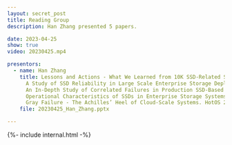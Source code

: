 ```yaml
---
layout: secret_post
title: Reading Group
description: Han Zhang presented 5 papers.

date: 2023-04-25
show: true
video: 20230425.mp4

presentors:
  - name: Han Zhang
    title: Lessons and Actions - What We Learned from 10K SSD-Related Storage System Failures. ATC 2019.<br>
      A Study of SSD Reliability in Large Scale Enterprise Storage Deployments. FAST 2020.<br>
      An In-Depth Study of Correlated Failures in Production SSD-Based Data Centers. FAST 2021.<br>
      Operational Characteristics of SSDs in Enterprise Storage Systems - A Large-Scale Field Study. FAST 2022.<br>
      Gray Failure - The Achilles’ Heel of Cloud-Scale Systems. HotOS 2017.
    file: 20230425_Han_Zhang.pptx

---
```


{%- include internal.html -%}
